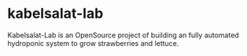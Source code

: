 # kabelsalat-lab
Kabelsalat-Lab is an OpenSource project of building an fully automated hydroponic system to grow strawberries and lettuce.
